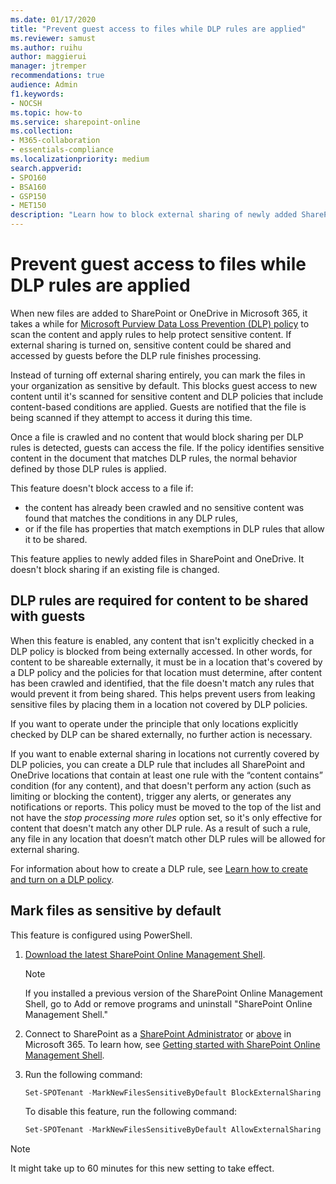 ```yaml
---
ms.date: 01/17/2020
title: "Prevent guest access to files while DLP rules are applied"
ms.reviewer: samust
ms.author: ruihu
author: maggierui
manager: jtremper
recommendations: true
audience: Admin
f1.keywords:
- NOCSH
ms.topic: how-to
ms.service: sharepoint-online
ms.collection: 
- M365-collaboration
- essentials-compliance
ms.localizationpriority: medium
search.appverid:
- SPO160
- BSA160
- GSP150
- MET150
description: "Learn how to block external sharing of newly added SharePoint and OneDrive files while they're scanned for DLP rules."
---
```


# Prevent guest access to files while DLP rules are applied

When new files are added to SharePoint or OneDrive in Microsoft 365, it takes a while for [Microsoft Purview Data Loss Prevention (DLP) policy](/microsoft-365/compliance/dlp-learn-about-dlp) to scan the content and apply rules to help protect sensitive content. If external sharing is turned on, sensitive content could be shared and accessed by guests before the DLP rule finishes processing.

Instead of turning off external sharing entirely, you can mark the files in your organization as sensitive by default. This blocks guest access to new content until it's scanned for sensitive content and DLP policies that include content-based conditions are applied. Guests are notified that the file is being scanned if they attempt to access it during this time.

Once a file is crawled and no content that would block sharing per DLP rules is detected, guests can access the file. If the policy identifies sensitive content in the document that matches DLP rules, the normal behavior defined by those DLP rules is applied. 

This feature doesn't block access to a file if:

- the content has already been crawled and no sensitive content was found that matches the conditions in any DLP rules,
- or if the file has properties that match exemptions in DLP rules that allow it to be shared. 

This feature applies to newly added files in SharePoint and OneDrive. It doesn't block sharing if an existing file is changed.

## DLP rules are required for content to be shared with guests

When this feature is enabled, any content that isn't explicitly checked in a DLP policy is blocked from being externally accessed. In other words, for content to be shareable externally, it must be in a location that's covered by a DLP policy and the policies for that location must determine, after content has been crawled and identified, that the file doesn't match any rules that would prevent it from being shared. This helps prevent users from leaking sensitive files by placing them in a location not covered by DLP policies.

If you want to operate under the principle that only locations explicitly checked by DLP can be shared externally, no further action is necessary. 

If you want to enable external sharing in locations not currently covered by DLP policies, you can create a DLP rule that includes all SharePoint and OneDrive locations that contain at least one rule with the “content contains” condition (for any content), and that doesn't perform any action (such as limiting or blocking the content), trigger any alerts, or generates any notifications or reports. This policy must be moved to the top of the list and not have the *stop processing more rules* option set, so it's only effective for content that doesn't match any other DLP rule. As a result of such a rule, any file in any location that doesn’t match other DLP rules will be allowed for external sharing.

For information about how to create a DLP rule, see [Learn how to create and turn on a DLP policy](/microsoft-365/compliance/create-test-tune-dlp-policy).

## Mark files as sensitive by default

This feature is configured using PowerShell.

1. [Download the latest SharePoint Online Management Shell](https://go.microsoft.com/fwlink/p/?LinkId=255251).

    > [!NOTE]
    > If you installed a previous version of the SharePoint Online Management Shell, go to Add or remove programs and uninstall "SharePoint Online Management Shell."

1. Connect to SharePoint as a [SharePoint Administrator](/sharepoint/sharepoint-admin-role) or [above](/microsoft-365/admin/add-users/about-admin-roles) in Microsoft 365. To learn how, see [Getting started with SharePoint Online Management Shell](/powershell/sharepoint/sharepoint-online/connect-sharepoint-online).

1. Run the following command:
  
    ```PowerShell
    Set-SPOTenant -MarkNewFilesSensitiveByDefault BlockExternalSharing 
    ```

    To disable this feature, run the following command:

    ```powershell
    Set-SPOTenant -MarkNewFilesSensitiveByDefault AllowExternalSharing
    ```

> [!NOTE]
> It might take up to 60 minutes for this new setting to take effect.

